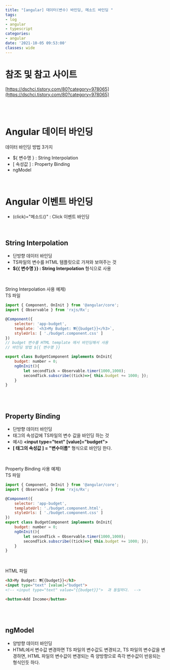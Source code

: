 ```yaml
---
title: "[angular] 데이터(변수) 바인딩, 메소드 바인딩 "
tags:
- log
- angular
- typescript
categories:
- angular
date: '2021-10-05 09:53:00'
classes: wide
---
```

# 참조 및 참고 사이트
[https://dschci.tistory.com/80?category=978065](https://dschci.tistory.com/80?category=978065)


<br/>
<br/>

# Angular 데이터 바인딩
데이터 바인딩 방법 3가지
- ${ 변수명 } : String Interpolation 
- [ 속성값 ] :  Property Binding
- ngModel

<br/>

# Angular 이벤트 바인딩
- (click)="메소드()" : Click 이벤트 바인딩

<br/>

## String Interpolation
- 단방향 데이터 바인딩
- TS파일의 변수를 HTML 템플릿으로 가져와 보여주는 것
- **${{ 변수명 }} : String Interpolation** 형식으로 사용

<br/>

String Interpolation 사용 예제)  
TS 파일
```javascript
import { Component, OnInit } from '@angular/core';
import { Observable } from 'rxjs/Rx';

@Component({
    selector: 'app-budget',
    template: `<h3>My Budget: ₩{{budget}}</h3>`,
    styleUrls: [ './budget.component.css' ]
})
// budget 변수를 HTML template 에서 바인딩해서 사용
// 바인딩 방법 ${{ 변수명 }}

export class BudgetComponent implements OnInit{
    budget: number = 0;
    ngOnInit(){
        let secondTick = Observable.timer(1000,1000);
        secondTick.subscribe((tick)=>{ this.budget += 1000; });
    }
}
```

<br/>
<br/>

## Property Binding
- 단방향 데이터 바인딩
- 태그의 속성값에 TS파일의 변수 값을 바인딩 하는 것
- 예시) **\<input type="text" [value]="budget">** 
- **[ 태그의 속성값 ] = "변수이름"** 형식으로 바인딩 한다.

<br/>

Property Binding 사용 예제)  
TS 파일
```javascript
import { Component, OnInit } from '@angular/core';
import { Observable } from 'rxjs/Rx';

@Component({
    selector: 'app-budget',
    templateUrl: './budget.component.html',
    styleUrls: [ './budget.component.css' ]
})
export class BudgetComponent implements OnInit{
    budget: number = 0;
    ngOnInit(){
        let secondTick = Observable.timer(1000,1000);
        secondTick.subscribe((tick)=>{ this.budget += 1000; });
    }
}
```

<br/>

HTML 파일
```HTML
<h3>My Budget: ₩{{budget}}</h3>
<input type="text" [value]="budget">
<!-- <input type="text" value="{{budget}}">  과 동일하다.  -->

<button>Add Income</button>
```

<br/>
<br/>

## ngModel
- 양방향 데이터 바인딩
- HTML에서 변수값 변경하면 TS 파일의 변수값도 변경되고, TS 파일의 변수값을 변경하면, HTML 파일의 변수값이 변경되는 즉 양방향으로 즉각 변수값이 반응되는 형식인듯 하다.





